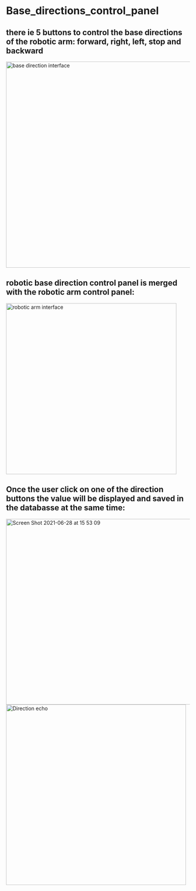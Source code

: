 
# Base_directions_control_panel

## there ie 5 buttons to control the base directions of the robotic arm: forward, right, left, stop and backward

<img width="563" alt="base direction interface " src="https://user-images.githubusercontent.com/85778891/123820561-576fb500-d903-11eb-9ae4-db6036e683da.png">



## robotic base direction control panel  is merged with the robotic arm control panel: 
<img width="467" alt="robotic arm interface " src="https://user-images.githubusercontent.com/85778891/123820446-458e1200-d903-11eb-9b64-65c08312c89e.png">


## Once the user click on one of the direction buttons the value will be displayed and saved in the databasse at the same time:

<img width="507" alt="Screen Shot 2021-06-28 at 15 53 09" src="https://user-images.githubusercontent.com/85778891/123821807-62771500-d904-11eb-9a5a-6b7c3f626b9e.png">
<img width="493" alt="Direction echo" src="https://user-images.githubusercontent.com/85778891/123822492-0496fd00-d905-11eb-99a0-e3d67cb42c77.png">






